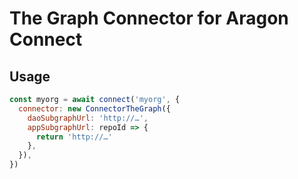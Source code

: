 # The Graph Connector for Aragon Connect

## Usage

```js
const myorg = await connect('myorg', {
  connector: new ConnectorTheGraph({
    daoSubgraphUrl: 'http://…',
    appSubgraphUrl: repoId => {
      return 'http://…'
    },
  }),
})
```
